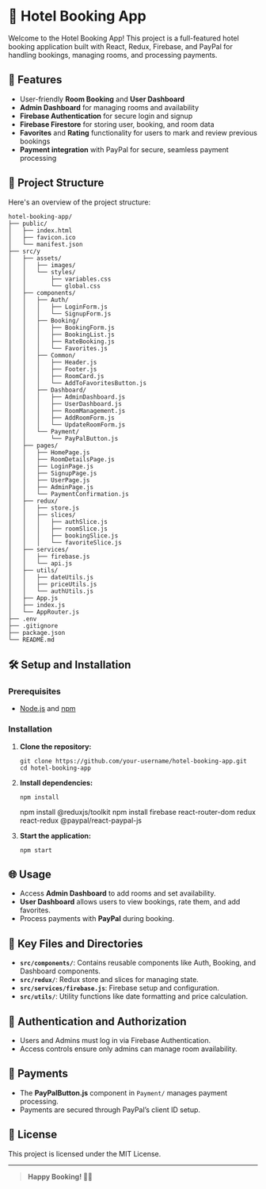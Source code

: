 # 🏨 Hotel Booking App

Welcome to the Hotel Booking App! This project is a full-featured hotel booking application built with React, Redux, Firebase, and PayPal for handling bookings, managing rooms, and processing payments.

## 🚀 Features
- User-friendly **Room Booking** and **User Dashboard**
- **Admin Dashboard** for managing rooms and availability
- **Firebase Authentication** for secure login and signup
- **Firebase Firestore** for storing user, booking, and room data
- **Favorites** and **Rating** functionality for users to mark and review previous bookings
- **Payment integration** with PayPal for secure, seamless payment processing

## 📂 Project Structure

Here's an overview of the project structure:

```plaintext
hotel-booking-app/
├── public/
│   ├── index.html
│   ├── favicon.ico
│   └── manifest.json
├── src/y
│   ├── assets/
│   │   ├── images/
│   │   └── styles/
│   │       ├── variables.css
│   │       └── global.css
│   ├── components/
│   │   ├── Auth/
│   │   │   ├── LoginForm.js
│   │   │   └── SignupForm.js
│   │   ├── Booking/
│   │   │   ├── BookingForm.js
│   │   │   ├── BookingList.js
│   │   │   ├── RateBooking.js
│   │   │   └── Favorites.js
│   │   ├── Common/
│   │   │   ├── Header.js
│   │   │   ├── Footer.js
│   │   │   ├── RoomCard.js
│   │   │   └── AddToFavoritesButton.js
│   │   ├── Dashboard/
│   │   │   ├── AdminDashboard.js
│   │   │   ├── UserDashboard.js
│   │   │   ├── RoomManagement.js
│   │   │   ├── AddRoomForm.js
│   │   │   └── UpdateRoomForm.js
│   │   └── Payment/
│   │       └── PayPalButton.js
│   ├── pages/
│   │   ├── HomePage.js
│   │   ├── RoomDetailsPage.js
│   │   ├── LoginPage.js
│   │   ├── SignupPage.js
│   │   ├── UserPage.js
│   │   ├── AdminPage.js
│   │   └── PaymentConfirmation.js
│   ├── redux/
│   │   ├── store.js
│   │   ├── slices/
│   │   │   ├── authSlice.js
│   │   │   ├── roomSlice.js
│   │   │   ├── bookingSlice.js
│   │   │   └── favoriteSlice.js
│   ├── services/
│   │   ├── firebase.js
│   │   └── api.js
│   ├── utils/
│   │   ├── dateUtils.js
│   │   ├── priceUtils.js
│   │   └── authUtils.js
│   ├── App.js
│   ├── index.js
│   └── AppRouter.js
├── .env
├── .gitignore
├── package.json
└── README.md
```

## 🛠️ Setup and Installation

### Prerequisites
- [Node.js](https://nodejs.org/) and [npm](https://npmjs.com/)

### Installation
1. **Clone the repository:**
   ```
   git clone https://github.com/your-username/hotel-booking-app.git
   cd hotel-booking-app
   ```

2. **Install dependencies:**
   ```
   npm install
   ```
   npm install @reduxjs/toolkit
npm install firebase react-router-dom redux react-redux @paypal/react-paypal-js

3. **Start the application:**
   ```
   npm start
   ```

## 🌐 Usage
- Access **Admin Dashboard** to add rooms and set availability.
- **User Dashboard** allows users to view bookings, rate them, and add favorites.
- Process payments with **PayPal** during booking.

## 📜 Key Files and Directories

- **`src/components/`**: Contains reusable components like Auth, Booking, and Dashboard components.
- **`src/redux/`**: Redux store and slices for managing state.
- **`src/services/firebase.js`**: Firebase setup and configuration.
- **`src/utils/`**: Utility functions like date formatting and price calculation.

## 🔐 Authentication and Authorization
- Users and Admins must log in via Firebase Authentication.
- Access controls ensure only admins can manage room availability.

## 💸 Payments
- The **PayPalButton.js** component in `Payment/` manages payment processing.
- Payments are secured through PayPal’s client ID setup.

## 📝 License
This project is licensed under the MIT License.

---

> **Happy Booking! 🏨🌐**

